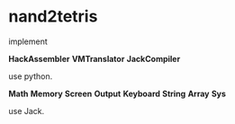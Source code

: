 # nand2tetris

implement

**HackAssembler**
**VMTranslator**
**JackCompiler**

use python.


**Math**
**Memory**
**Screen**
**Output**
**Keyboard**
**String**
**Array**
**Sys**

use Jack.
